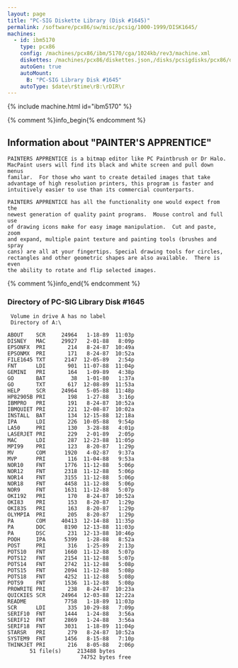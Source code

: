 ```yaml
---
layout: page
title: "PC-SIG Diskette Library (Disk #1645)"
permalink: /software/pcx86/sw/misc/pcsig/1000-1999/DISK1645/
machines:
  - id: ibm5170
    type: pcx86
    config: /machines/pcx86/ibm/5170/cga/1024kb/rev3/machine.xml
    diskettes: /machines/pcx86/diskettes.json,/disks/pcsigdisks/pcx86/diskettes.json
    autoGen: true
    autoMount:
      B: "PC-SIG Library Disk #1645"
    autoType: $date\r$time\rB:\rDIR\r
---
```


{% include machine.html id="ibm5170" %}

{% comment %}info_begin{% endcomment %}

## Information about "PAINTER'S APPRENTICE"

    PAINTERS APPRENTICE is a bitmap editor like PC Paintbrush or Dr Halo.
    MacPaint users will find its black and white screen and pull down menus
    familar.  For those who want to create detailed images that take
    advantage of high resolution printers, this program is faster and
    intuitively easier to use than its commercial counterparts.
    
    PAINTERS APPRENTICE has all the functionality one would expect from the
    newest generation of quality paint programs.  Mouse control and full use
    of drawing icons make for easy image manipulation.  Cut and paste, zoom
    and expand, multiple paint texture and painting tools (brushes and spray
    cans) are all at your fingertips. Special drawing tools for circles,
    rectangles and other geometric shapes are also available.  There is even
    the ability to rotate and flip selected images.
{% comment %}info_end{% endcomment %}


### Directory of PC-SIG Library Disk #1645

     Volume in drive A has no label
     Directory of A:\

    ABOUT    SCR     24964   1-18-89  11:03p
    DISNEY   MAC     29927   2-01-88   8:09p
    EPSONFX  PRI       214   8-24-87  10:49a
    EPSONMX  PRI       171   8-24-87  10:52a
    FILE1645 TXT      2147  12-05-89   2:54p
    FNT      LDI       901  11-07-88  11:04p
    GEMINI   PRI       164   1-09-89   4:38p
    GO       BAT        38   1-01-80   1:37a
    GO       TXT       617  12-08-89  11:53a
    HELP     SCR     24964   5-05-88  11:48p
    HP82905B PRI       198   1-27-88   3:16p
    IBMPRO   PRI       191   8-24-87  10:52a
    IBMQUIET PRI       221  12-08-87  10:02a
    INSTALL  BAT       134  12-15-88  12:18a
    IPA      LDI       226  10-05-88   9:54p
    LA50     PRI       130   3-28-88   4:01p
    LASERJET PRI       229   2-01-89   2:05p
    MAC      LDI       287  12-23-88  11:05p
    MPI99    PRI       123   8-20-87   1:29p
    MV       COM      1920   4-02-87   9:37a
    MVP      PRI       116  11-04-88   9:53a
    NOR10    FNT      1776  11-12-88   5:06p
    NOR12    FNT      2318  11-12-88   5:06p
    NOR14    FNT      3155  11-12-88   5:06p
    NOR18    FNT      4458  11-12-88   5:06p
    NOR9     FNT      1631  11-12-88   5:07p
    OKI192   PRI       170   8-24-87  10:52a
    OKI83    PRI       153   8-20-87   1:29p
    OKI83S   PRI       163   8-20-87   1:29p
    OLYMPIA  PRI       205   8-20-87   1:29p
    PA       COM     40413  12-14-88  11:35p
    PA       DOC      8190  12-13-88  11:03p
    PA       DSC       231  12-13-88  10:46p
    POOH     IPA      5399   1-28-88   8:52a
    POST     PRI       316   1-25-89   2:13p
    POTS10   FNT      1660  11-12-88   5:07p
    POTS12   FNT      2154  11-12-88   5:07p
    POTS14   FNT      2742  11-12-88   5:08p
    POTS15   FNT      2094  11-12-88   5:08p
    POTS18   FNT      4252  11-12-88   5:08p
    POTS9    FNT      1536  11-12-88   5:08p
    PROWRITE PRI       238   8-24-87  10:23a
    QUICKIES SCR     24964  12-03-88  12:22a
    README            7758   1-18-89  11:03p
    SCR      LDI       335  10-29-88   7:09p
    SERIF10  FNT      1444   1-24-88   3:56a
    SERIF12  FNT      2869   1-24-88   3:56a
    SERIF18  FNT      3031   1-18-89  11:04p
    STARSR   PRI       279   8-24-87  10:52a
    SYSTEM9  FNT      1456   8-15-88   7:10p
    THINKJET PRI       216   8-05-88   2:06p
           51 file(s)     213488 bytes
                           74752 bytes free
